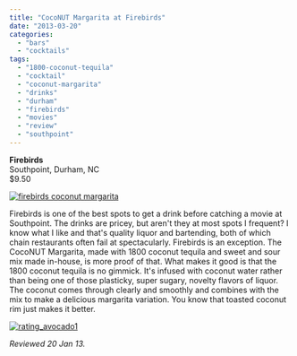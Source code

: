 ```yaml
---
title: "CocoNUT Margarita at Firebirds"
date: "2013-03-20"
categories: 
  - "bars"
  - "cocktails"
tags: 
  - "1800-coconut-tequila"
  - "cocktail"
  - "coconut-margarita"
  - "drinks"
  - "durham"
  - "firebirds"
  - "movies"
  - "review"
  - "southpoint"
---
```


**Firebirds**\
Southpoint, Durham, NC\
$9.50

[![firebirds coconut margarita](http://s3.amazonaws.com/thegourmez-wpmedia/2013/03/firebirds-coconut-margarita.jpg)](http://www.thegourmez.com/2013/03/coconut-margarita-firebirds/firebirds-coconut-margarita/)

Firebirds is one of the best spots to get a drink before catching a movie at Southpoint. The drinks are pricey, but aren't they at most spots I frequent? I know what I like and that's quality liquor and bartending, both of which chain restaurants often fail at spectacularly. Firebirds is an exception. The CocoNUT Margarita, made with 1800 coconut tequila and sweet and sour mix made in-house, is more proof of that. What makes it good is that the 1800 coconut tequila is no gimmick. It's infused with coconut water rather than being one of those plasticky, super sugary, novelty flavors of liquor. The coconut comes through clearly and smoothly and combines with the mix to make a delicious margarita variation. You know that toasted coconut rim just makes it better.

[![rating_avocado1](http://s3.amazonaws.com/thegourmez-wpmedia/2009/02/rating_avocado1.gif)](http://www.thegourmez.com/2009/02/restaurant-review-nanas-durham/rating_avocado1/)

_Reviewed 20 Jan 13._
